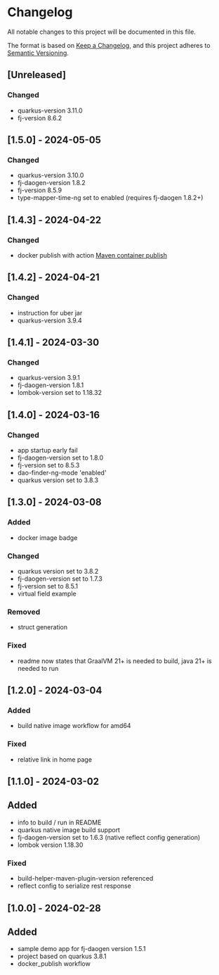 # Changelog

All notable changes to this project will be documented in this file.

The format is based on [Keep a Changelog](https://keepachangelog.com/en/1.1.0/),
and this project adheres to [Semantic Versioning](https://semver.org/spec/v2.0.0.html).

## [Unreleased]

### Changed

- quarkus-version 3.11.0
- fj-version 8.6.2

## [1.5.0] - 2024-05-05

### Changed

- quarkus-version 3.10.0
- fj-daogen-version 1.8.2
- fj-version 8.5.9
- type-mapper-time-ng set to enabled (requires fj-daogen 1.8.2+)

## [1.4.3] - 2024-04-22

### Changed

- docker publish with action [Maven container publish](https://github.com/fugerit-org/psychic-actions/blob/main/maven-container-publish/maven-container-publish.md)

## [1.4.2] - 2024-04-21

### Changed

- instruction for uber jar
- quarkus-version 3.9.4

## [1.4.1] - 2024-03-30

### Changed

- quarkus-version 3.9.1
- fj-daogen-version 1.8.1
- lombok-version set to 1.18.32

## [1.4.0] - 2024-03-16

### Changed

- app startup early fail
- fj-daogen-version set to 1.8.0
- fj-version set to 8.5.3
- dao-finder-ng-mode 'enabled'
- quarkus version set to 3.8.3

## [1.3.0] - 2024-03-08

### Added

- docker image badge

### Changed

- quarkus version set to 3.8.2
- fj-daogen-version set to 1.7.3
- fj-version set to 8.5.1
- virtual field example

### Removed

- struct generation

### Fixed

- readme now states that GraalVM 21+ is needed to build, java 21+ is needed to run 

## [1.2.0] - 2024-03-04

### Added

- build native image workflow for amd64

### Fixed

- relative link in home page

## [1.1.0] - 2024-03-02

## Added

- info to build / run in README
- quarkus native image build support
- fj-daogen-version set to 1.6.3 (native reflect config generation)
- lombok version 1.18.30

### Fixed

- build-helper-maven-plugin-version referenced
- reflect config to serialize rest response

## [1.0.0] - 2024-02-28

## Added

- sample demo app for fj-daogen version 1.5.1
- project based on quarkus 3.8.1
- docker_publish workflow
